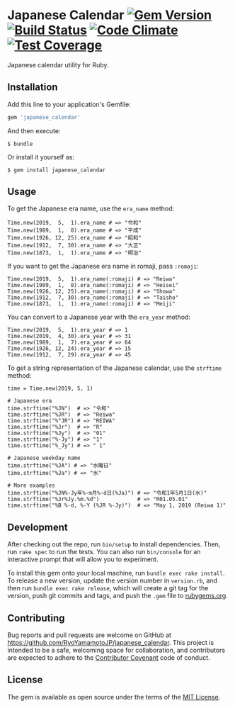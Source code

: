 # Japanese Calendar [![Gem Version](https://badge.fury.io/rb/japanese_calendar.svg)](https://badge.fury.io/rb/japanese_calendar) [![Build Status](https://travis-ci.org/RyoYamamotoJP/japanese_calendar.svg?branch=master)](https://travis-ci.org/RyoYamamotoJP/japanese_calendar) [![Code Climate](https://codeclimate.com/github/RyoYamamotoJP/japanese_calendar/badges/gpa.svg)](https://codeclimate.com/github/RyoYamamotoJP/japanese_calendar) [![Test Coverage](https://codeclimate.com/github/RyoYamamotoJP/japanese_calendar/badges/coverage.svg)](https://codeclimate.com/github/RyoYamamotoJP/japanese_calendar/coverage)

Japanese calendar utility for Ruby.

## Installation

Add this line to your application's Gemfile:

```ruby
gem 'japanese_calendar'
```

And then execute:

    $ bundle

Or install it yourself as:

    $ gem install japanese_calendar

## Usage

To get the Japanese era name, use the `era_name` method:

```
Time.new(2019,  5,  1).era_name # => "令和"
Time.new(1989,  1,  8).era_name # => "平成"
Time.new(1926, 12, 25).era_name # => "昭和"
Time.new(1912,  7, 30).era_name # => "大正"
Time.new(1873,  1,  1).era_name # => "明治"
```

If you want to get the Japanese era name in romaji, pass `:romaji`:

```
Time.new(2019,  5,  1).era_name(:romaji) # => "Reiwa"
Time.new(1989,  1,  8).era_name(:romaji) # => "Heisei"
Time.new(1926, 12, 25).era_name(:romaji) # => "Showa"
Time.new(1912,  7, 30).era_name(:romaji) # => "Taisho"
Time.new(1873,  1,  1).era_name(:romaji) # => "Meiji"
```

You can convert to a Japanese year with the `era_year` method:

```
Time.new(2019,  5,  1).era_year # => 1
Time.new(2019,  4, 30).era_year # => 31
Time.new(1989,  1,  7).era_year # => 64
Time.new(1926, 12, 24).era_year # => 15
Time.new(1912,  7, 29).era_year # => 45
```

To get a string representation of the Japanese calendar, use the `strftime` method:

```
time = Time.new(2019, 5, 1)

# Japanese era
time.strftime("%JN")  # => "令和"
time.strftime("%JR")  # => "Reiwa"
time.strftime("%^JR") # => "REIWA"
time.strftime("%Jr")  # => "R"
time.strftime("%Jy")  # => "01"
time.strftime("%-Jy") # => "1"
time.strftime("%_Jy") # => " 1"

# Japanese weekday name
time.strftime("%JA") # => "水曜日"
time.strftime("%Ja") # => "水"

# More examples
time.strftime("%JN%-Jy年%-m月%-d日(%Ja)") # => "令和1年5月1日(水)"
time.strftime("%Jr%Jy.%m.%d")            # => "R01.05.01"
time.strftime("%B %-d, %-Y (%JR %-Jy)")  # => "May 1, 2019 (Reiwa 1)"
```

## Development

After checking out the repo, run `bin/setup` to install dependencies. Then, run `rake spec` to run the tests. You can also run `bin/console` for an interactive prompt that will allow you to experiment.

To install this gem onto your local machine, run `bundle exec rake install`. To release a new version, update the version number in `version.rb`, and then run `bundle exec rake release`, which will create a git tag for the version, push git commits and tags, and push the `.gem` file to [rubygems.org](https://rubygems.org).

## Contributing

Bug reports and pull requests are welcome on GitHub at https://github.com/RyoYamamotoJP/japanese_calendar. This project is intended to be a safe, welcoming space for collaboration, and contributors are expected to adhere to the [Contributor Covenant](http://contributor-covenant.org) code of conduct.


## License

The gem is available as open source under the terms of the [MIT License](http://opensource.org/licenses/MIT).
